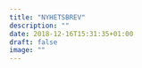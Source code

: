 ```yaml
---
title: "NYHETSBREV"
description: ""
date: 2018-12-16T15:31:35+01:00
draft: false
image: ""
---
```


